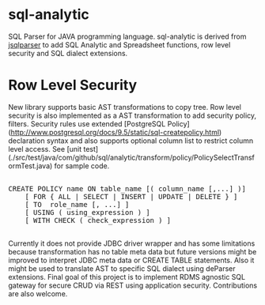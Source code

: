 sql-analytic
============

SQL Parser for JAVA programming language. 
sql-analytic is derived from [jsqlparser](http://jsqlparser.sourceforge.net)  to add SQL Analytic and Spreadsheet  functions, row level security and SQL dialect extensions.

Row Level Security
============

New library supports basic AST transformations to copy tree. Row level security is also implemented as a AST transformation to add security policy, filters. Security rules use extended [PostgreSQL Policy] (http://www.postgresql.org/docs/9.5/static/sql-createpolicy.html) declaration syntax and also supports optional column list to restrict column level access. See [unit test] (./src/test/java/com/github/sql/analytic/transform/policy/PolicySelectTransformTest.java) for sample code.  

<pre>

CREATE POLICY name ON table_name [( column_name [,...] )]
    [ FOR { ALL | SELECT | INSERT | UPDATE | DELETE } ]
    [ TO  role_name [, ...] ]
    [ USING ( using_expression ) ]
    [ WITH CHECK ( check_expression ) ]

</pre>

Currently it does not provide JDBC driver wrapper and has some limitations because transformation has no table meta data but future versions might be improved to interpret JDBC meta data or CREATE TABLE statements.
Also it might be used to translate AST to specific SQL dialect using deParser extensions.
Final goal of this project is to implement RDMS agnostic SQL gateway for secure CRUD via REST using application security. 
Contributions are also welcome.  

   
 
     